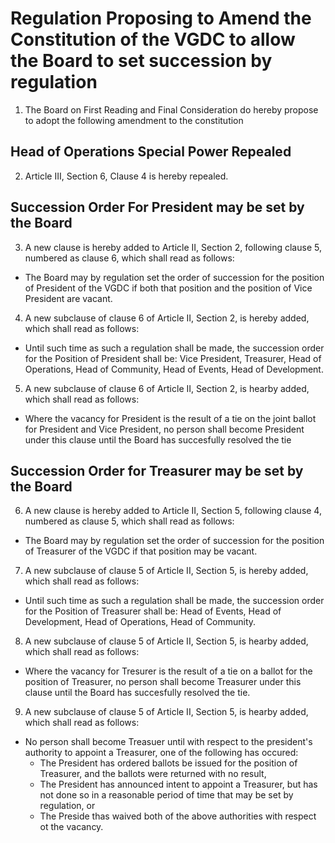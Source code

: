 # Regulation Proposing to Amend the Constitution of the VGDC to allow the Board to set succession by regulation

1. The Board on First Reading and Final Consideration do hereby propose to adopt the following amendment to the constitution

## Head of Operations Special Power Repealed

2. Article III, Section 6, Clause 4 is hereby repealed.

## Succession Order For President may be set by the Board

3. A new clause is hereby added to Article II, Section 2, following clause 5, numbered as clause 6, which shall read as follows:
- The Board may by regulation set the order of succession for the position of President of the VGDC if both that position and the position of Vice President are vacant.
4. A new subclause of clause 6 of Article II, Section 2, is hereby added, which shall read as follows:
- Until such time as such a regulation shall be made, the succession order for the Position of President shall be: Vice President, Treasurer, Head of Operations, Head of Community, Head of Events, Head of Development.
5. A new subclause of clause 6 of Article II, Section 2, is hearby added, which shall read as follows:
- Where the vacancy for President is the result of a tie on the joint ballot for President and Vice President, no person shall become President under this clause until the Board has succesfully resolved the tie

## Succession Order for Treasurer may be set by the Board

6. A new clause is hereby added to Article II, Section 5, following clause 4, numbered as clause 5, which shall read as follows:
- The Board may by regulation set the order of succession for the position of Treasurer of the VGDC if that position may be vacant.
7. A new subclause of clause 5 of Article II, Section 5, is hereby added, which shall read as follows:
- Until such time as such a regulation shall be made, the succession order for the Position of Treasurer shall be: Head of Events, Head of Development, Head of Operations, Head of Community. 
8. A new subclause of clause 5 of Article II, Section 5, is hearby added, which shall read as follows:
- Where the vacancy for Tresurer is the result of a tie on a ballot for the position of Treasurer, no person shall become Treasurer under this clause until the Board has succesfully resolved the tie.
9. A new subclause of clause 5 of Article II, Section 5, is hearby added, which shall read as follows:
- No person shall become Treasuer until with respect to the president's authority to appoint a Treasurer, one of the following has occured:
  - The President has ordered ballots be issued for the position of Treasurer, and the ballots were returned with no result,
  - The President has announced intent to appoint a Treasurer, but has not done so in a reasonable period of time that may be set by regulation, or
  - The Preside thas waived both of the above authorities with respect ot the vacancy.
